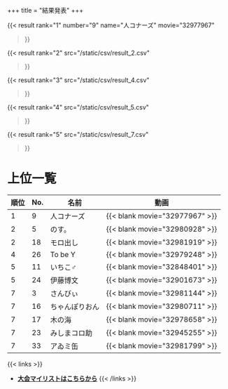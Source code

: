 +++
title = "結果発表"
+++

{{< result
  rank="1"
  number="9"
  name="人コナーズ"
  movie="32977967"
>}}

{{< result
  rank="2"
  src="/static/csv/result_2.csv"
>}}

{{< result
  rank="3"
  src="/static/csv/result_4.csv"
>}}

{{< result
  rank="4"
  src="/static/csv/result_5.csv"
>}}

{{< result
  rank="5"
  src="/static/csv/result_7.csv"
>}}


# 上位一覧

順位 | No. | 名前           | 動画
-----|-----|----------------|-------------------------------
1    | 9   | 人コナーズ     | {{< blank movie="32977967" >}}
2    | 5   | のす。         | {{< blank movie="32980928" >}}
2    | 18  | モロ出し       | {{< blank movie="32981919" >}}
4    | 26  | To be Y        | {{< blank movie="32979248" >}}
5    | 11  | いちこ♂        | {{< blank movie="32848401" >}}
5    | 24  | 伊藤博文       | {{< blank movie="32901673" >}}
7    | 3   | さんびぃ       | {{< blank movie="32981144" >}}
7    | 16  | ちゃんぽりおん | {{< blank movie="32980711" >}}
7    | 17  | 木の海         | {{< blank movie="32978658" >}}
7    | 23  | みしまコロ助   | {{< blank movie="32945255" >}}
7    | 33  | アゐミ缶       | {{< blank movie="32981799" >}}

{{< links >}}
- [**大会マイリストはこちらから**](http://www.nicovideo.jp/mylist/61478669)
{{< /links >}}

